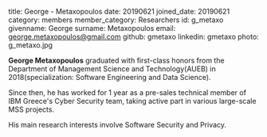 title: George - Metaxopoulos
date: 20190621 
joined_date: 20190621 
category: members
member_category: Researchers
id: g_metaxo 
givenname: George 
surname: Metaxopoulos 
email: george.metaxopoulos@gmail.com 
github: gmetaxo
linkedin: gmetaxo
photo: g_metaxo.jpg

**George Metaxopoulos** graduated with first-class honors from the Department of Management Science and Technology(AUEB) in 2018(specialization: Software Engineering and Data Science).

Since then, he has worked for 1 year as a pre-sales technical member of IBM Greece's Cyber Security team, taking active part in various large-scale MSS projects.

His main research interests involve Software Security and Privacy.

